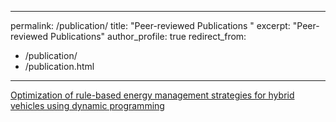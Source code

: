 
---
permalink: /publication/
title: "Peer-reviewed Publications "
excerpt: "Peer-reviewed Publications"
author_profile: true
redirect_from: 
  - /publication/
  - /publication.html
---


[Optimization of rule-based energy management strategies for hybrid vehicles using dynamic programming](https://sumanthme03.github.io/files/Com_EM.pdf)